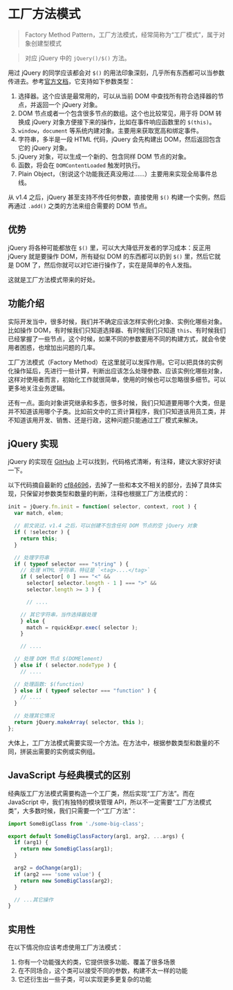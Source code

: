 工厂方法模式
========

> Factory Method Pattern，工厂方法模式，经常简称为“工厂模式”，属于对象创建型模式

> 对应 jQuery 中的 `jQuery()/$()` 方法。

用过 jQuery 的同学应该都会对 `$()` 的用法印象深刻，几乎所有东西都可以当参数传进去。参考[官方文档](http://api.jquery.com/jQuery/)，它支持如下参数类型：

1. 选择器。这个应该是最常用的，可以从当前 DOM 中查找所有符合选择器的节点，并返回一个 jQuery 对象。
2. DOM 节点或者一个包含很多节点的数组。这个也比较常见，用于将 DOM 转换成 jQuery 对象方便接下来的操作，比如在事件响应函数里的 `$(this)`。
3. `window`，`document` 等系统内建对象。主要用来获取宽高和绑定事件。
4. 字符串，多半是一段 HTML 代码，jQuery 会先构建出 DOM，然后返回包含它的 jQuery 对象。
5. jQuery 对象，可以生成一个新的、包含同样 DOM 节点的对象。
6. 函数，将会在 `DOMContentLoaded` 触发时执行。
7. Plain Object，（别说这个功能我还真没用过……）主要用来实现全局事件总线。

从 v1.4 之后，jQuery 甚至支持不传任何参数，直接使用 `$()` 构建一个实例，然后再通过 `.add()` 之类的方法来组合需要的 DOM 节点。

优势
--------

jQuery 将各种可能都放在 `$()` 里，可以大大降低开发者的学习成本：反正用 jQuery 就是要操作 DOM，所有疑似 DOM 的东西都可以扔到 `$()` 里，然后它就是 DOM 了，然后你就可以对它进行操作了，实在是简单的令人发指。

这就是工厂方法模式带来的好处。

功能介绍
--------

实际开发当中，很多时候，我们并不确定应该怎样实例化对象、实例化哪些对象。比如操作 DOM，有时候我们只知道选择器、有时候我们只知道 `this`、有时候我们已经掌握了一些节点，这个时候，如果不同的参数要用不同的构建方式，就会令使用者困惑，也增加出问题的几率。

工厂方法模式（Factory Method）在这里就可以发挥作用。它可以把具体的实例化操作延后，先进行一些计算，判断出应该怎么处理参数、应该实例化哪些对象，这样对使用者而言，初始化工作就很简单，使用的时候也可以忽略很多细节。可以更多地关注业务逻辑。

还有一点。面向对象讲究继承和多态，很多时候，我们只知道要用哪个大类，但是并不知道该用哪个子类。比如前文中的工资计算程序，我们只知道该用员工类，并不知道该用开发、销售、还是行政，这种问题只能通过工厂模式来解决。

jQuery 实现
----------

jQuery 的实现在 [GitHub](https://github.com/jquery/jquery/blob/master/src/core/init.js) 上可以找到，代码格式清晰，有注释，建议大家好好读一下。

以下代码摘自最新的 [cf84696](https://github.com/jquery/jquery/blob/master/src/core/init.js#L21-L118)，去掉了一些和本文不相关的部分，去掉了具体实现，只保留对参数类型和数量的判断，注释也根据工厂方法模式的：

```javascript
init = jQuery.fn.init = function( selector, context, root ) {
  var match, elem;

  // 前文说过，v1.4 之后，可以创建不包含任何 DOM 节点的空 jQuery 对象
  if ( !selector ) {
    return this;
  }

  // 处理字符串
  if ( typeof selector === "string" ) {
    // 处理 HTML 字符串，特征是 `<tag>....</tag>`
    if ( selector[ 0 ] === "<" &&
      selector[ selector.length - 1 ] === ">" &&
      selector.length >= 3 ) {

      // ....

    // 其它字符串，当作选择器处理
    } else {
      match = rquickExpr.exec( selector );
    }

    // ....

  // 处理 DOM 节点 $(DOMElement)
  } else if ( selector.nodeType ) {
    // ....

  // 处理函数: $(function)
  } else if ( typeof selector === "function" ) {
    // ....
  }

  // 处理其它情况
  return jQuery.makeArray( selector, this );
};
```

大体上，工厂方法模式需要实现一个方法。在方法中，根据参数类型和数量的不同，拼装出需要的实例或实例组。

JavaScript 与经典模式的区别
--------

经典版工厂方法模式需要构造一个工厂类，然后实现“工厂方法”。而在 JavaScript 中，我们有独特的模块管理 API，所以不一定需要“工厂方法模式类”，大多数时候，我们只需要一个“工厂方法”：

```js
import SomeBigClass from './some-big-class';

export default SomeBigClassFactory(arg1, arg2, ...args) {
  if (arg1) {
    return new SomeBigClass(arg1);
  }

  arg2 = doChange(arg1);
  if (arg2 === 'some value') {
    return new SomeBigClass(arg2);
  }

  // ...其它操作
}
```

实用性
--------

在以下情况你应该考虑使用工厂方法模式：

1. 你有一个功能强大的类，它提供很多功能、覆盖了很多场景
2. 在不同场合，这个类可以接受不同的参数，构建不太一样的功能
3. 它还衍生出一些子类，可以实现更多更复杂的功能

